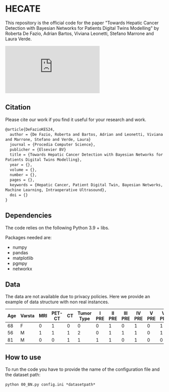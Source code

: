 
# HECATE

This repository is the official code for the paper "Towards Hepatic Cancer Detection with Bayesian Networks for Patients Digital Twins Modelling" by Roberta De Fazio, Adrian Bartos, Viviana Leonetti, Stefano Marrone and Laura Verde.

![Workflow](https://github.com/robidfz/HECATE/blob/main/Figures/LDTH-workflow.pdf)

## Citation
Please cite our work if you find it useful for your research and work.

```
@article{DeFazioKES24,
  author = {De Fazio, Roberta and Bartos, Adrian and Leonetti, Viviana and Marrone, Stefano and Verde, Laura} 
  journal = {Procedia Computer Science},
  publicher = {Elsevier BV} 
  title = {Towards Hepatic Cancer Detection with Bayesian Networks for Patients Digital Twins Modelling}, 
  year = {},
  volume = {},
  number = {},
  pages = {},
  keywords = {Hepatic Cancer, Patient Digital Twin, Bayesian Networks, Machine Learning, Intraoperative Ultrasound},
  doi = {}
}
```

## Dependencies

The code relies on the following Python 3.9 + libs.

Packages needed are:
* numpy
* pandas
* matplotlib
* pgmpy
* networkx


## Data
The data are not available due to privacy policies.
Here we provide an example of data structure with non real instances.

| Age | Varsta | MRI | PET-CT | CT | Tumor Type | I PRE   | II PRE | III PRE| IV PRE | V PRE | VI PRE  | VII PRE | VIII PRE | I POST | II POST | III POST | IV POST | V POST  | VI POST | VII POST | VIII POST |
|-----|--------|-----|--------|----|------------|---------|--------|--------|--------|-------|---------|---------|----------|--------|---------|----------|---------|---------|---------|----------|-----------|
| 68  | F      | 0   | 1      | 0  | 0          | 0       | 1      | 0      | 1      | 0     | 1       | 0       | 1        | 0      | 1       | 1        | 0       | 0       | 1       | 1        | 1         | 
| 56  | M      | 1   | 1      | 1  | 2          | 0       | 1      | 1      | 1      | 0     | 1       | 0       | 1        | 1      | 1       | 1        | 0       | 0       | 1       | 1        | 1         |
| 81  | M      | 0   | 0      | 1  | 1          | 1       | 1      | 0      | 1      | 0     | 0       | 0       | 1        | 1      | 1       | 0        | 1       | 0       | 1       | 1        | 1         | 


## How to use

To run the code you have to provide the name of the configuration file and the dataset path:

```
python 00_BN.py config.ini *datasetpath*
```


